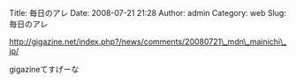 Title: 毎日のアレ
Date: 2008-07-21 21:28
Author: admin
Category: web
Slug: 毎日のアレ

[http://gigazine.net/index.php?/news/comments/20080721\_mdn\_mainichi\_jp/  
](http://gigazine.net/index.php?/news/comments/20080721_mdn_mainichi_jp/)

<div>

gigazineてすげーな

</div>
